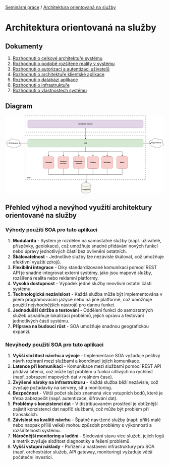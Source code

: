 [Seminární práce](../README.md) / [Architektura orientovaná na služby](README.md)

# Architektura orientovaná na služby

## Dokumenty
1. [Rozhodnutí o celkové architektuře systému](acr/1-celkova-architektura/README.md)
2. [Rozhodnutí o podobě rozšířené reality v systému](acr/2-rozsirena-realita/README.md)
3. [Rozhodnutí o autorizaci a autentizaci uživatelů](acr/3-autentizace-autorizace/README.md)
4. [Rozhodnutí o architektuře klientské aplikace](acr/4-architektura-klient/README.md)
5. [Rozhodnutí o databázi aplikace](acr/5-databaze/README.md)
6. [Rozhodnutí o infrastruktuře](acr/6-infrastruktura/README.md)
7. [Rozhodnutí o vlastnostech systému](acr/7-decisions/README.md)

## Diagram
![Diagram architektury](../assets/diagram-celkova-architektura/soa/SOA-global.png)

## Přehled výhod a nevýhod využití architektury orientované na služby

### Výhody použití SOA pro tuto aplikaci
1.	**Modularita** - Systém je rozdělen na samostatné služby (např. uživatelé, příspěvky, geolokace), což umožňuje snadné přidávání nových funkcí nebo úpravy jednotlivých částí bez ovlivnění ostatních.
2.	**Škálovatelnost** - Jednotlivé služby lze nezávisle škálovat, což umožňuje efektivní využití zdrojů.
3.	**Flexibilní integrace** - Díky standardizované komunikaci pomocí REST API je snadné integrovat externí systémy, jako jsou mapové služby, rozšířená realita nebo reklamní platformy.
4.	**Vysoká dostupnost** - Výpadek jedné služby neovlivní ostatní části systému.
5.	**Technologická nezávislost** - Každá služba může být implementována v jiném programovacím jazyce nebo na jiné platformě, což umožňuje použití nejvhodnějších nástrojů pro danou funkci.
6.	**Jednodušší údržba a testování** - Oddělení funkcí do samostatných služeb usnadňuje lokalizaci problémů, jejich opravu a testování jednotlivých částí systému.
7.	**Příprava na budoucí růst** - SOA umožňuje snadnou geografickou expanzi.

### Nevýhody použití SOA pro tuto aplikaci
1.	**Vyšší složitost návrhu a vývoje** - Implementace SOA vyžaduje pečlivý návrh rozhraní mezi službami a koordinaci jejich komunikace.
2.	**Latence při komunikaci** - Komunikace mezi službami pomocí REST API přidává latenci, což může být problém u funkcí citlivých na rychlost (např. zobrazení mapových dat v reálném čase).
3.	**Zvýšené nároky na infrastrukturu** - Každá služba běží nezávisle, což zvyšuje požadavky na servery, síť a monitoring.
4.	**Bezpečnost** - Větší počet služeb znamená více vstupních bodů, které je třeba zabezpečit (např. autentizace, šifrování dat).
5.	**Problémy s konzistencí dat** - V distribuovaném prostředí je obtížnější zajistit konzistenci dat napříč službami, což může být problém při transakcích.
6.	**Závislost na kvalitě návrhu** - Špatně navržené služby (např. příliš malé nebo naopak příliš velké) mohou způsobit problémy s výkonností a rozšiřitelností systému.
7.	**Náročnější monitoring a ladění** - Sledování stavu více služeb, jejich logů a metrik zvyšuje složitost diagnostiky a řešení problémů.
8.	**Vyšší vstupní náklady** - Pořízení a nastavení infrastruktury pro SOA (např. orchestrátor služeb, API gateway, monitoring) vyžaduje větší počáteční investici.
